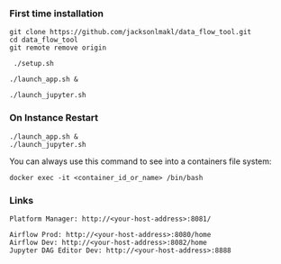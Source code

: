 ### First time installation
```
git clone https://github.com/jacksonlmakl/data_flow_tool.git
cd data_flow_tool
git remote remove origin

 ./setup.sh 

./launch_app.sh &

./launch_jupyter.sh
```
### On Instance Restart
```
./launch_app.sh &
./launch_jupyter.sh
```
You can always use this command to see into a containers file system:


```
docker exec -it <container_id_or_name> /bin/bash
```

### Links
```
Platform Manager: http://<your-host-address>:8081/

Airflow Prod: http://<your-host-address>:8080/home
Airflow Dev: http://<your-host-address>:8082/home
Jupyter DAG Editor Dev: http://<your-host-address>:8888


```


